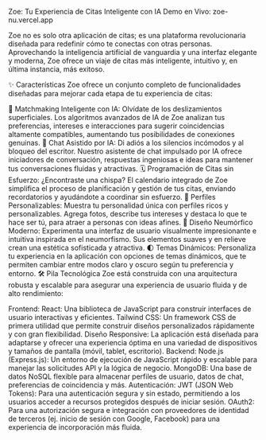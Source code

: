 Zoe: Tu Experiencia de Citas Inteligente con IA
Demo en Vivo: zoe-nu.vercel.app

Zoe no es solo otra aplicación de citas; es una plataforma revolucionaria diseñada para redefinir cómo te conectas con otras personas. Aprovechando la inteligencia artificial de vanguardia y una interfaz elegante y moderna, Zoe ofrece un viaje de citas más inteligente, intuitivo y, en última instancia, más exitoso.

✨ Características
Zoe ofrece un conjunto completo de funcionalidades diseñadas para mejorar cada etapa de tu experiencia de citas:

🧠 Matchmaking Inteligente con IA: Olvídate de los deslizamientos superficiales. Los algoritmos avanzados de IA de Zoe analizan tus preferencias, intereses e interacciones para sugerir coincidencias altamente compatibles, aumentando tus posibilidades de conexiones genuinas.
💬 Chat Asistido por IA: Di adiós a los silencios incómodos y al bloqueo del escritor. Nuestro asistente de chat impulsado por IA ofrece iniciadores de conversación, respuestas ingeniosas e ideas para mantener tus conversaciones fluidas y atractivas.
🗓️ Programación de Citas sin Esfuerzo: ¿Encontraste una chispa? El calendario integrado de Zoe simplifica el proceso de planificación y gestión de tus citas, enviando recordatorios y ayudándote a coordinar sin esfuerzo.
👤 Perfiles Personalizables: Muestra tu personalidad única con perfiles ricos y personalizables. Agrega fotos, describe tus intereses y destaca lo que te hace ser tú, para atraer a personas con ideas afines.
🎨 Diseño Neumórfico Moderno: Experimenta una interfaz de usuario visualmente impresionante e intuitiva inspirada en el neumorfismo. Sus elementos suaves y en relieve crean una estética sofisticada y atractiva.
🌓 Temas Dinámicos: Personaliza tu experiencia en la aplicación con opciones de temas dinámicos, que te permiten cambiar entre modos claro y oscuro según tu preferencia y entorno.
🛠️ Pila Tecnológica
Zoe está construida con una arquitectura robusta y escalable para asegurar una experiencia de usuario fluida y de alto rendimiento:

Frontend:
React: Una biblioteca de JavaScript para construir interfaces de usuario interactivas y eficientes.
Tailwind CSS: Un framework CSS de primera utilidad que permite construir diseños personalizados rápidamente y con gran flexibilidad.
Diseño Responsive: La aplicación está diseñada para adaptarse y ofrecer una experiencia óptima en una variedad de dispositivos y tamaños de pantalla (móvil, tablet, escritorio).
Backend:
Node.js (Express.js): Un entorno de ejecución de JavaScript rápido y escalable para manejar las solicitudes API y la lógica de negocio.
MongoDB: Una base de datos NoSQL flexible para almacenar perfiles de usuario, datos de chat, preferencias de coincidencia y más.
Autenticación:
JWT (JSON Web Tokens): Para una autenticación segura y sin estado, permitiendo a los usuarios acceder a recursos protegidos después de iniciar sesión.
OAuth2: Para una autorización segura e integración con proveedores de identidad de terceros (ej. inicio de sesión con Google, Facebook) para una experiencia de incorporación más fluida.
